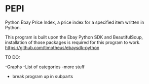 # PEPI
Python Ebay Price Index, a price index for a specified item written in Python.

This program is built upon the Ebay Python SDK and BeautifulSoup, 
installation of those packages is required for this program to work.
https://github.com/timotheus/ebaysdk-python


TO DO:

-Graphs
-List of categories
-more stuff
- break program up in subparts